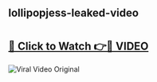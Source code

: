 ## lollipopjess-leaked-video 

# <h2><a href="http://freeplayer.one?title=lollipopjess-leaked-video&ref=21J">🔗 Click to Watch 👉🔴 VIDEO</a></h2>

<a href="http://freeplayer.one?title=lollipopjess-leaked-video&ref=21J" rel="nofollow" data-target="animated-image.originalLink"><img src="https://i.ibb.co.com/xMMVF88/686577567.gif" alt="Viral Video Original" style="max-width: 100%; display: inline-block;" data-target="animated-image.originalImage"></a>

